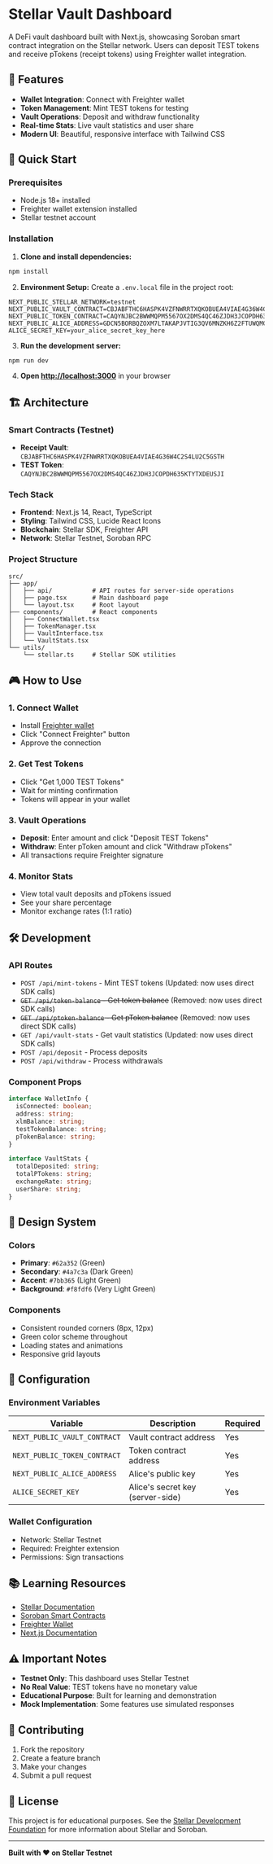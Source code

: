 # Stellar Vault Dashboard

A DeFi vault dashboard built with Next.js, showcasing Soroban smart contract integration on the Stellar network. Users can deposit TEST tokens and receive pTokens (receipt tokens) using Freighter wallet integration.

## 🎯 Features

- **Wallet Integration**: Connect with Freighter wallet
- **Token Management**: Mint TEST tokens for testing
- **Vault Operations**: Deposit and withdraw functionality
- **Real-time Stats**: Live vault statistics and user share
- **Modern UI**: Beautiful, responsive interface with Tailwind CSS

## 🚀 Quick Start

### Prerequisites

- Node.js 18+ installed
- Freighter wallet extension installed
- Stellar testnet account

### Installation

1. **Clone and install dependencies:**
```bash
npm install
```

2. **Environment Setup:**
Create a `.env.local` file in the project root:
```env
NEXT_PUBLIC_STELLAR_NETWORK=testnet
NEXT_PUBLIC_VAULT_CONTRACT=CBJABFTHC6HASPK4VZFNWRRTXQKOBUEA4VIAE4G36W4C2S4LU2C5GSTH
NEXT_PUBLIC_TOKEN_CONTRACT=CAQYNJBC2BWWMQPM5567OX2DMS4QC46ZJDH3JCOPDH635KTYTXDEUSJI
NEXT_PUBLIC_ALICE_ADDRESS=GDCN5BORBQZOXM7LTAKAPJVTIG3QV6MNZKH6Z2FTUWQMCITZSN7RIB2T
ALICE_SECRET_KEY=your_alice_secret_key_here
```

3. **Run the development server:**
```bash
npm run dev
```

4. **Open [http://localhost:3000](http://localhost:3000)** in your browser

## 🏗️ Architecture

### Smart Contracts (Testnet)
- **Receipt Vault**: `CBJABFTHC6HASPK4VZFNWRRTXQKOBUEA4VIAE4G36W4C2S4LU2C5GSTH`
- **TEST Token**: `CAQYNJBC2BWWMQPM5567OX2DMS4QC46ZJDH3JCOPDH635KTYTXDEUSJI`

### Tech Stack
- **Frontend**: Next.js 14, React, TypeScript
- **Styling**: Tailwind CSS, Lucide React Icons
- **Blockchain**: Stellar SDK, Freighter API
- **Network**: Stellar Testnet, Soroban RPC

### Project Structure
```
src/
├── app/
│   ├── api/           # API routes for server-side operations
│   ├── page.tsx       # Main dashboard page
│   └── layout.tsx     # Root layout
├── components/        # React components
│   ├── ConnectWallet.tsx
│   ├── TokenManager.tsx
│   ├── VaultInterface.tsx
│   └── VaultStats.tsx
└── utils/
    └── stellar.ts     # Stellar SDK utilities
```

## 🎮 How to Use

### 1. Connect Wallet
- Install [Freighter wallet](https://freighter.app/)
- Click "Connect Freighter" button
- Approve the connection

### 2. Get Test Tokens
- Click "Get 1,000 TEST Tokens" 
- Wait for minting confirmation
- Tokens will appear in your wallet

### 3. Vault Operations
- **Deposit**: Enter amount and click "Deposit TEST Tokens"
- **Withdraw**: Enter pToken amount and click "Withdraw pTokens"
- All transactions require Freighter signature

### 4. Monitor Stats
- View total vault deposits and pTokens issued
- See your share percentage
- Monitor exchange rates (1:1 ratio)

## 🛠️ Development

### API Routes
- `POST /api/mint-tokens` - Mint TEST tokens (Updated: now uses direct SDK calls)
- ~~`GET /api/token-balance` - Get token balance~~ (Removed: now uses direct SDK calls)
- ~~`GET /api/ptoken-balance` - Get pToken balance~~ (Removed: now uses direct SDK calls)
- `GET /api/vault-stats` - Get vault statistics (Updated: now uses direct SDK calls)
- `POST /api/deposit` - Process deposits
- `POST /api/withdraw` - Process withdrawals

### Component Props
```typescript
interface WalletInfo {
  isConnected: boolean;
  address: string;
  xlmBalance: string;
  testTokenBalance: string;
  pTokenBalance: string;
}

interface VaultStats {
  totalDeposited: string;
  totalPTokens: string;
  exchangeRate: string;
  userShare: string;
}
```

## 🎨 Design System

### Colors
- **Primary**: `#62a352` (Green)
- **Secondary**: `#4a7c3a` (Dark Green)
- **Accent**: `#7bb365` (Light Green)
- **Background**: `#f8fdf6` (Very Light Green)

### Components
- Consistent rounded corners (8px, 12px)
- Green color scheme throughout
- Loading states and animations
- Responsive grid layouts

## 🔧 Configuration

### Environment Variables
| Variable | Description | Required |
|----------|-------------|----------|
| `NEXT_PUBLIC_VAULT_CONTRACT` | Vault contract address | Yes |
| `NEXT_PUBLIC_TOKEN_CONTRACT` | Token contract address | Yes |
| `NEXT_PUBLIC_ALICE_ADDRESS` | Alice's public key | Yes |
| `ALICE_SECRET_KEY` | Alice's secret key (server-side) | Yes |

### Wallet Configuration
- Network: Stellar Testnet
- Required: Freighter extension
- Permissions: Sign transactions

## 📚 Learning Resources

- [Stellar Documentation](https://developers.stellar.org/)
- [Soroban Smart Contracts](https://stellar.org/soroban)
- [Freighter Wallet](https://freighter.app/)
- [Next.js Documentation](https://nextjs.org/docs)

## ⚠️ Important Notes

- **Testnet Only**: This dashboard uses Stellar Testnet
- **No Real Value**: TEST tokens have no monetary value
- **Educational Purpose**: Built for learning and demonstration
- **Mock Implementation**: Some features use simulated responses

## 🤝 Contributing

1. Fork the repository
2. Create a feature branch
3. Make your changes
4. Submit a pull request

## 📄 License

This project is for educational purposes. See the [Stellar Development Foundation](https://stellar.org/) for more information about Stellar and Soroban.

---

**Built with ❤️ on Stellar Testnet**
